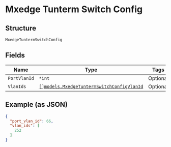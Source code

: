 
# Mxedge Tunterm Switch Config

## Structure

`MxedgeTuntermSwitchConfig`

## Fields

| Name | Type | Tags | Description |
|  --- | --- | --- | --- |
| `PortVlanId` | `*int` | Optional | - |
| `VlanIds` | [`[]models.MxedgeTuntermSwitchConfigVlanId`](../../doc/models/containers/mxedge-tunterm-switch-config-vlan-id.md) | Optional | - |

## Example (as JSON)

```json
{
  "port_vlan_id": 66,
  "vlan_ids": [
    252
  ]
}
```

